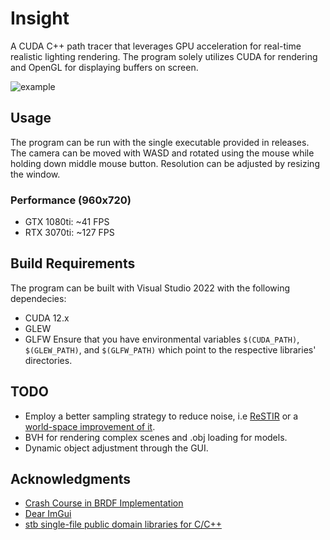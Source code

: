 # Insight
A CUDA C++ path tracer that leverages GPU acceleration for real-time realistic lighting rendering. The program solely utilizes CUDA for rendering and OpenGL for displaying buffers on screen.


![example](https://github.com/aaf6aa/InsightCuda/assets/56702415/4a69d4d8-0bcd-484c-8421-151f918ab8a2)

## Usage
The program can be run with the single executable provided in releases. The camera can be moved with WASD and rotated using the mouse while holding down middle mouse button. Resolution can be adjusted by resizing the window.

### Performance (960x720)
- GTX 1080ti: ~41 FPS
- RTX 3070ti: ~127 FPS

## Build Requirements
The program can be built with Visual Studio 2022 with the following dependecies:
- CUDA 12.x
- GLEW
- GLFW
Ensure that you have environmental variables `$(CUDA_PATH)`, `$(GLEW_PATH)`, and `$(GLFW_PATH)` which point to the respective libraries' directories.

## TODO
- Employ a better sampling strategy to reduce noise, i.e [ReSTIR](https://research.nvidia.com/sites/default/files/pubs/2020-07_Spatiotemporal-reservoir-resampling/ReSTIR.pdf) or a [world-space improvement of it](https://gpuopen.com/download/publications/SA2021_WorldSpace_ReSTIR.pdf).
- BVH for rendering complex scenes and .obj loading for models.
- Dynamic object adjustment through the GUI.

## Acknowledgments
- [Crash Course in BRDF Implementation](https://boksajak.github.io/blog/BRDF)
- [Dear ImGui](https://github.com/ocornut/imgui)
- [stb single-file public domain libraries for C/C++](https://github.com/nothings/stb)
